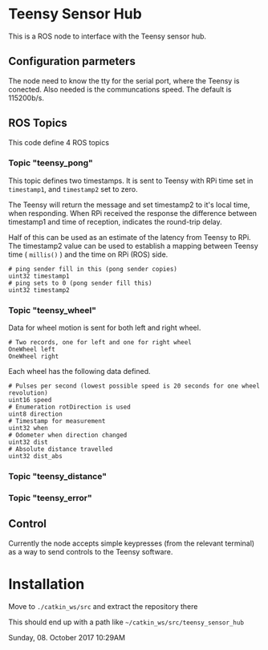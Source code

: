 # Teensy Sensor Hub #
This is a ROS node to interface with the Teensy sensor hub.

## Configuration parmeters

The node need to know the tty for the serial port, where the Teensy is conected.
Also needed is the communcations speed. The default is 115200b/s.

## ROS Topics
This code define 4 ROS topics

### Topic "teensy_pong"
This topic defines two timestamps. It is sent to Teensy with RPi time set in
`timestamp1`, and `timestamp2` set to zero.

The Teensy will return the message and set timestamp2 to it's local time, when responding.
When RPi received the response the difference between timestamp1 and time of reception,
indicates the round-trip delay.

Half of this can be used as an estimate of the latency from Teensy to RPi.
The timestamp2 value can be used to establish a mapping between Teensy time ( `millis()` ) and the time on RPi (ROS) side.

```
# ping sender fill in this (pong sender copies)
uint32 timestamp1
# ping sets to 0 (pong sender fill this)
uint32 timestamp2
```

### Topic "teensy_wheel"

Data for wheel motion is sent for both left and right wheel.

```
# Two records, one for left and one for right wheel
OneWheel left
OneWheel right
```
Each wheel has the following data defined.

```
# Pulses per second (lowest possible speed is 20 seconds for one wheel revolution)
uint16 speed
# Enumeration rotDirection is used
uint8 direction
# Timestamp for measurement
uint32 when
# Odometer when direction changed
uint32 dist
# Absolute distance travelled
uint32 dist_abs
```

### Topic "teensy_distance"


### Topic "teensy_error"

## Control
Currently the node accepts simple keypresses (from the relevant terminal) as a way to send controls to the Teensy software.

# Installation
Move to `./catkin_ws/src` and extract the repository there

This should end up with a path like `~/catkin_ws/src/teensy_sensor_hub`

Sunday, 08. October 2017 10:29AM

